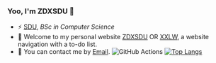 ### Yoo, I'm ZDXSDU 👋
- ⚡ [SDU](https://www.sdu.edu.cn/), _BSc in Computer Science_
- 🌱 Welcome to my personal website [ZDXSDU](https://zdxsdu.com) OR [XXLW](https://xxlw.xyz), a website navigation with a to-do list.
- 💬 You can contact me by [Email](dx2398463125@foxmail.com).
![GitHub Actions](https://github.com/username/repo/actions/workflows/workflow-name.yml/badge.svg)
[![Top Langs](https://github-readme-stats.vercel.app/api/top-langs/?username=ZDXSDU)](https://github.com/anuraghazra/github-readme-stats)
